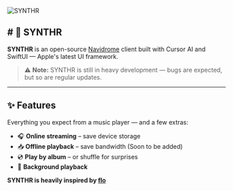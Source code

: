 ![SYNTHR](https://raw.githubusercontent.com/kepelet/flo/develop/meta/guthib.jpeg)

## # 🎵 SYNTHR

**SYNTHR** is an open-source [Navidrome](https://www.navidrome.org/) client built with Cursor AI and SwiftUI — Apple's latest UI framework.

> ⚠️ **Note:** SYNTHR is still in heavy development — bugs are expected, but so are regular updates.

---

## ✨ Features

Everything you expect from a music player — and a few extras:

- 🎧 **Online streaming** – save device storage
- 📥 **Offline playback** – save bandwidth (Soon to be added)
- 💿 **Play by album** – or shuffle for surprises
- 🔄 **Background playback**


**SYNTHR is heavily inspired by [flo](https://github.com/kepelet/flo)**

